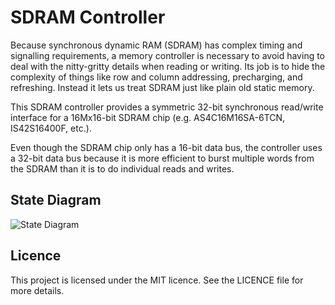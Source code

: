 # SDRAM Controller

Because synchronous dynamic RAM (SDRAM) has complex timing and signalling requirements, a memory controller is necessary to avoid having to deal with the nitty-gritty details when reading or writing. Its job is to hide the complexity of things like row and column addressing, precharging, and refreshing. Instead it lets us treat SDRAM just like plain old static memory.

This SDRAM controller provides a symmetric 32-bit synchronous read/write interface for a 16Mx16-bit SDRAM chip (e.g. AS4C16M16SA-6TCN, IS42S16400F, etc.).

Even though the SDRAM chip only has a 16-bit data bus, the controller uses a 32-bit data bus because it is more efficient to burst multiple words from the SDRAM than it is to do individual reads and writes.

## State Diagram

<img alt="State Diagram" src="https://raw.githubusercontent.com/nullobject/sdram-ctrl-fpga/master/state-diagram.png" />

## Licence

This project is licensed under the MIT licence. See the LICENCE file for more details.

